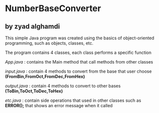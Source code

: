 # **NumberBaseConverter**
## by zyad alghamdi

This simple Java program was created using the basics of object-oriented programming, 
such as objects, classes, etc.

The program contains 4 classes, each class performs a specific function

*App.java* : contains the Main method that call methods from other classes

*input.java* : contain 4 methods to convert from the base that user choose **(FromBin,FromOct,FromDec,FromHex)**

*output.java* : contain 4 methods to convert to other bases **(ToBin,ToOct,ToDec,ToHex)**

*etc.java* : contain side operations that used in other classes such as **ERROR();** that shows an error message when it called 

